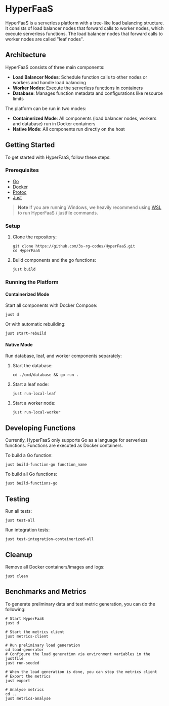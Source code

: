 # HyperFaaS

HyperFaaS is a serverless platform with a tree-like load balancing structure. It consists of load balancer nodes that forward calls to worker nodes, which execute serverless functions.
The load balancer nodes that forward calls to worker nodes are called "leaf nodes".
## Architecture

HyperFaaS consists of three main components:

- **Load Balancer Nodes**: Schedule function calls to other nodes or workers and handle load balancing
- **Worker Nodes**: Execute the serverless functions in containers
- **Database**: Manages function metadata and configurations like resource limits

The platform can be run in two modes:
- **Containerized Mode**: All components (load balancer nodes, workers and database) run in Docker containers
- **Native Mode**: All components run directly on the host



## Getting Started
To get started with HyperFaaS, follow these steps:

### Prerequisites

- [Go](https://go.dev/doc/install)
- [Docker](https://docs.docker.com/get-docker/)
- [Protoc](https://protobuf.dev/installation/)
- [Just](https://github.com/casey/just?tab=readme-ov-file#installation)

> **Note**
> If you are running Windows, we heavily recommend using [WSL](https://learn.microsoft.com/en-us/windows/wsl/install) to run HyperFaaS / justfile commands.
### Setup

1. Clone the repository:
   ```
   git clone https://github.com/3s-rg-codes/HyperFaaS.git
   cd HyperFaaS
   ```

2. Build components and the go functions:
   ```
   just build
   ```

### Running the Platform

#### Containerized Mode

Start all components with Docker Compose:
```
just d
```

Or with automatic rebuilding:
```
just start-rebuild
```

#### Native Mode

Run database, leaf, and worker components separately:

1. Start the database:
   ```
   cd ./cmd/database && go run .
   ```

2. Start a leaf node:
   ```
   just run-local-leaf
   ```

3. Start a worker node:
   ```
   just run-local-worker
   ```

## Developing Functions

Currently, HyperFaaS only supports Go as a language for serverless functions. Functions are executed as Docker containers.

To build a Go function:
```
just build-function-go function_name
```

To build all Go functions:
```
just build-functions-go
```

## Testing

Run all tests:
```
just test-all
```

Run integration tests:
```
just test-integration-containerized-all
```

## Cleanup

Remove all Docker containers/images and logs:
```
just clean
```


## Benchmarks and Metrics

To generate preliminary data and test metric generation, you can do the following:

```
# Start HyperFaaS
just d

# Start the metrics client
just metrics-client

# Run preliminary load generation
cd load-generator
# Configure the load generation via environment variables in the justfile
just run-seeded

# When the load generation is done, you can stop the metrics client
# Export the metrics
just export

# Analyse metrics
cd ..
just metrics-analyse
```


